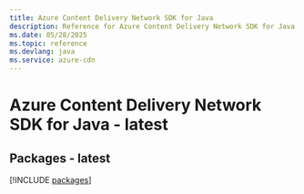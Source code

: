 ```yaml
---
title: Azure Content Delivery Network SDK for Java
description: Reference for Azure Content Delivery Network SDK for Java
ms.date: 05/28/2025
ms.topic: reference
ms.devlang: java
ms.service: azure-cdn
---
```

# Azure Content Delivery Network SDK for Java - latest
## Packages - latest
[!INCLUDE [packages](content-delivery-network-index.md)]